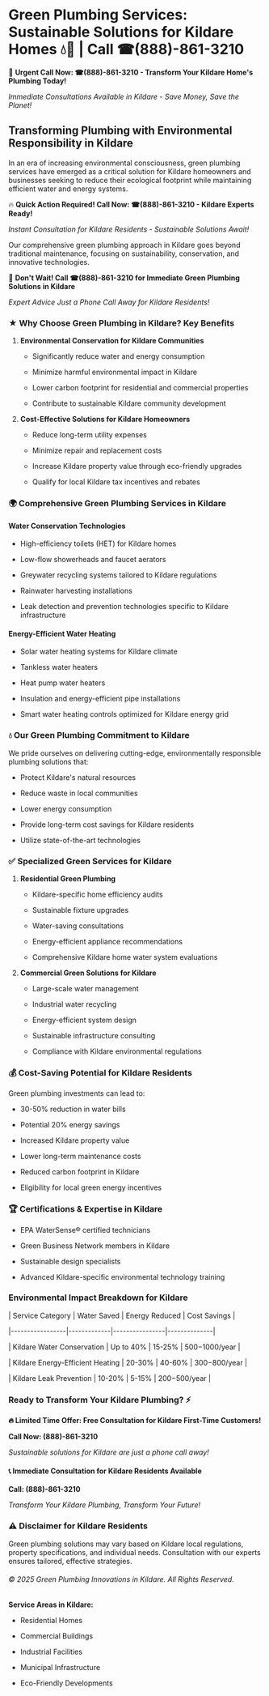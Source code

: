# Green Plumbing Services: Sustainable Solutions for Kildare Homes 💧🌿 | Call ☎(888)-861-3210

🚨 **Urgent Call Now: ☎(888)-861-3210 - Transform Your Kildare Home's Plumbing Today!**
*Immediate Consultations Available in Kildare - Save Money, Save the Planet!*

## Transforming Plumbing with Environmental Responsibility in Kildare

In an era of increasing environmental consciousness, green plumbing services have emerged as a critical solution for Kildare homeowners and businesses seeking to reduce their ecological footprint while maintaining efficient water and energy systems. 

🔥 **Quick Action Required! Call Now: ☎(888)-861-3210 - Kildare Experts Ready!**
*Instant Consultation for Kildare Residents - Sustainable Solutions Await!*

Our comprehensive green plumbing approach in Kildare goes beyond traditional maintenance, focusing on sustainability, conservation, and innovative technologies.

🚨 **Don't Wait! Call ☎(888)-861-3210 for Immediate Green Plumbing Solutions in Kildare**
*Expert Advice Just a Phone Call Away for Kildare Residents!*

### ★ Why Choose Green Plumbing in Kildare? Key Benefits

1. **Environmental Conservation for Kildare Communities** 
   - Significantly reduce water and energy consumption
   - Minimize harmful environmental impact in Kildare
   - Lower carbon footprint for residential and commercial properties
   - Contribute to sustainable Kildare community development

2. **Cost-Effective Solutions for Kildare Homeowners** 
   - Reduce long-term utility expenses
   - Minimize repair and replacement costs
   - Increase Kildare property value through eco-friendly upgrades
   - Qualify for local Kildare tax incentives and rebates

### 🌍 Comprehensive Green Plumbing Services in Kildare

#### Water Conservation Technologies
- High-efficiency toilets (HET) for Kildare homes
- Low-flow showerheads and faucet aerators
- Greywater recycling systems tailored to Kildare regulations
- Rainwater harvesting installations
- Leak detection and prevention technologies specific to Kildare infrastructure

#### Energy-Efficient Water Heating
- Solar water heating systems for Kildare climate
- Tankless water heaters
- Heat pump water heaters
- Insulation and energy-efficient pipe installations
- Smart water heating controls optimized for Kildare energy grid

### 💧 Our Green Plumbing Commitment to Kildare

We pride ourselves on delivering cutting-edge, environmentally responsible plumbing solutions that:
- Protect Kildare's natural resources
- Reduce waste in local communities
- Lower energy consumption
- Provide long-term cost savings for Kildare residents
- Utilize state-of-the-art technologies

### ✅ Specialized Green Services for Kildare

1. **Residential Green Plumbing**
   - Kildare-specific home efficiency audits
   - Sustainable fixture upgrades
   - Water-saving consultations
   - Energy-efficient appliance recommendations
   - Comprehensive Kildare home water system evaluations

2. **Commercial Green Solutions for Kildare**
   - Large-scale water management
   - Industrial water recycling
   - Energy-efficient system design
   - Sustainable infrastructure consulting
   - Compliance with Kildare environmental regulations

### 💰 Cost-Saving Potential for Kildare Residents

Green plumbing investments can lead to:
- 30-50% reduction in water bills
- Potential 20% energy savings
- Increased Kildare property value
- Lower long-term maintenance costs
- Reduced carbon footprint in Kildare
- Eligibility for local green energy incentives

### 🏆 Certifications & Expertise in Kildare

- EPA WaterSense® certified technicians
- Green Business Network members in Kildare
- Sustainable design specialists
- Advanced Kildare-specific environmental technology training

### Environmental Impact Breakdown for Kildare

| Service Category | Water Saved | Energy Reduced | Cost Savings |
|-----------------|-------------|----------------|--------------|
| Kildare Water Conservation | Up to 40% | 15-25% | $500-$1000/year |
| Kildare Energy-Efficient Heating | 20-30% | 40-60% | $300-$800/year |
| Kildare Leak Prevention | 10-20% | 5-15% | $200-$500/year |

### Ready to Transform Your Kildare Plumbing? ⚡

**🔥 Limited Time Offer: Free Consultation for Kildare First-Time Customers!**

**Call Now: (888)-861-3210**
*Sustainable solutions for Kildare are just a phone call away!*

#### 📞 Immediate Consultation for Kildare Residents Available

**Call: (888)-861-3210**
*Transform Your Kildare Plumbing, Transform Your Future!*

### ⚠️ Disclaimer for Kildare Residents

Green plumbing solutions may vary based on Kildare local regulations, property specifications, and individual needs. Consultation with our experts ensures tailored, effective strategies.

###### © 2025 Green Plumbing Innovations in Kildare. All Rights Reserved.

**Service Areas in Kildare:** 
- Residential Homes
- Commercial Buildings
- Industrial Facilities
- Municipal Infrastructure
- Eco-Friendly Developments